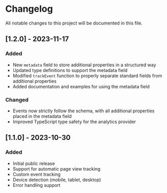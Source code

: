 # Changelog

All notable changes to this project will be documented in this file.

## [1.2.0] - 2023-11-17

### Added
- New `metadata` field to store additional properties in a structured way
- Updated type definitions to support the metadata field
- Modified `trackEvent` function to properly separate standard fields from additional properties
- Added documentation and examples for using the metadata field

### Changed
- Events now strictly follow the schema, with all additional properties placed in the metadata field
- Improved TypeScript type safety for the analytics provider

## [1.1.0] - 2023-10-30

### Added
- Initial public release
- Support for automatic page view tracking
- Custom event tracking
- Device detection (mobile, tablet, desktop)
- Error handling support 